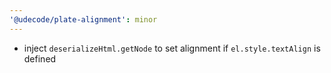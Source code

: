 ```yaml
---
'@udecode/plate-alignment': minor
---
```


- inject `deserializeHtml.getNode` to set alignment if `el.style.textAlign` is defined